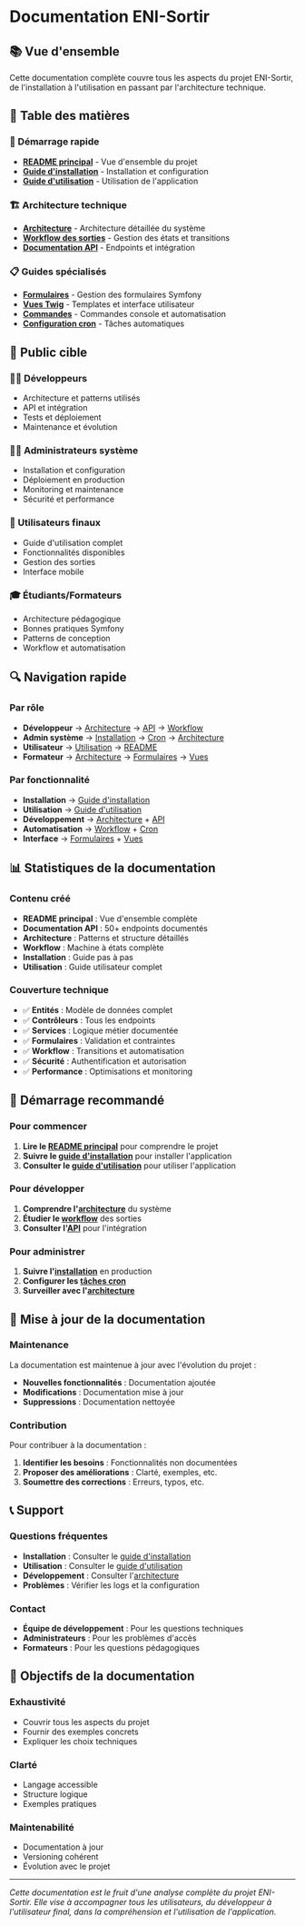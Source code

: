 # Documentation ENI-Sortir

## 📚 Vue d'ensemble

Cette documentation complète couvre tous les aspects du projet ENI-Sortir, de l'installation à l'utilisation en passant par l'architecture technique.

## 📖 Table des matières

### 🚀 Démarrage rapide
- **[README principal](../README.md)** - Vue d'ensemble du projet
- **[Guide d'installation](installation.md)** - Installation et configuration
- **[Guide d'utilisation](utilisation.md)** - Utilisation de l'application

### 🏗️ Architecture technique
- **[Architecture](architecture.md)** - Architecture détaillée du système
- **[Workflow des sorties](workflow-sortie.md)** - Gestion des états et transitions
- **[Documentation API](api.md)** - Endpoints et intégration

### 📋 Guides spécialisés
- **[Formulaires](formulaires.md)** - Gestion des formulaires Symfony
- **[Vues Twig](vues-twig.md)** - Templates et interface utilisateur
- **[Commandes](commande-tick.md)** - Commandes console et automatisation
- **[Configuration cron](cron-setup.md)** - Tâches automatiques

## 🎯 Public cible

### 👨‍💻 Développeurs
- Architecture et patterns utilisés
- API et intégration
- Tests et déploiement
- Maintenance et évolution

### 👨‍🔧 Administrateurs système
- Installation et configuration
- Déploiement en production
- Monitoring et maintenance
- Sécurité et performance

### 👥 Utilisateurs finaux
- Guide d'utilisation complet
- Fonctionnalités disponibles
- Gestion des sorties
- Interface mobile

### 🎓 Étudiants/Formateurs
- Architecture pédagogique
- Bonnes pratiques Symfony
- Patterns de conception
- Workflow et automatisation

## 🔍 Navigation rapide

### Par rôle
- **Développeur** → [Architecture](architecture.md) → [API](api.md) → [Workflow](workflow-sortie.md)
- **Admin système** → [Installation](installation.md) → [Cron](cron-setup.md) → [Architecture](architecture.md)
- **Utilisateur** → [Utilisation](utilisation.md) → [README](../README.md)
- **Formateur** → [Architecture](architecture.md) → [Formulaires](formulaires.md) → [Vues](vues-twig.md)

### Par fonctionnalité
- **Installation** → [Guide d'installation](installation.md)
- **Utilisation** → [Guide d'utilisation](utilisation.md)
- **Développement** → [Architecture](architecture.md) + [API](api.md)
- **Automatisation** → [Workflow](workflow-sortie.md) + [Cron](cron-setup.md)
- **Interface** → [Formulaires](formulaires.md) + [Vues](vues-twig.md)

## 📊 Statistiques de la documentation

### Contenu créé
- **README principal** : Vue d'ensemble complète
- **Documentation API** : 50+ endpoints documentés
- **Architecture** : Patterns et structure détaillés
- **Workflow** : Machine à états complète
- **Installation** : Guide pas à pas
- **Utilisation** : Guide utilisateur complet

### Couverture technique
- ✅ **Entités** : Modèle de données complet
- ✅ **Contrôleurs** : Tous les endpoints
- ✅ **Services** : Logique métier documentée
- ✅ **Formulaires** : Validation et contraintes
- ✅ **Workflow** : Transitions et automatisation
- ✅ **Sécurité** : Authentification et autorisation
- ✅ **Performance** : Optimisations et monitoring

## 🚀 Démarrage recommandé

### Pour commencer
1. **Lire le [README principal](../README.md)** pour comprendre le projet
2. **Suivre le [guide d'installation](installation.md)** pour installer l'application
3. **Consulter le [guide d'utilisation](utilisation.md)** pour utiliser l'application

### Pour développer
1. **Comprendre l'[architecture](architecture.md)** du système
2. **Étudier le [workflow](workflow-sortie.md)** des sorties
3. **Consulter l'[API](api.md)** pour l'intégration

### Pour administrer
1. **Suivre l'[installation](installation.md)** en production
2. **Configurer les [tâches cron](cron-setup.md)**
3. **Surveiller avec l'[architecture](architecture.md)**

## 🔄 Mise à jour de la documentation

### Maintenance
La documentation est maintenue à jour avec l'évolution du projet :
- **Nouvelles fonctionnalités** : Documentation ajoutée
- **Modifications** : Documentation mise à jour
- **Suppressions** : Documentation nettoyée

### Contribution
Pour contribuer à la documentation :
1. **Identifier les besoins** : Fonctionnalités non documentées
2. **Proposer des améliorations** : Clarté, exemples, etc.
3. **Soumettre des corrections** : Erreurs, typos, etc.

## 📞 Support

### Questions fréquentes
- **Installation** : Consulter le [guide d'installation](installation.md)
- **Utilisation** : Consulter le [guide d'utilisation](utilisation.md)
- **Développement** : Consulter l'[architecture](architecture.md)
- **Problèmes** : Vérifier les logs et la configuration

### Contact
- **Équipe de développement** : Pour les questions techniques
- **Administrateurs** : Pour les problèmes d'accès
- **Formateurs** : Pour les questions pédagogiques

## 🎯 Objectifs de la documentation

### Exhaustivité
- Couvrir tous les aspects du projet
- Fournir des exemples concrets
- Expliquer les choix techniques

### Clarté
- Langage accessible
- Structure logique
- Exemples pratiques

### Maintenabilité
- Documentation à jour
- Versioning cohérent
- Évolution avec le projet

---

*Cette documentation est le fruit d'une analyse complète du projet ENI-Sortir. Elle vise à accompagner tous les utilisateurs, du développeur à l'utilisateur final, dans la compréhension et l'utilisation de l'application.*

